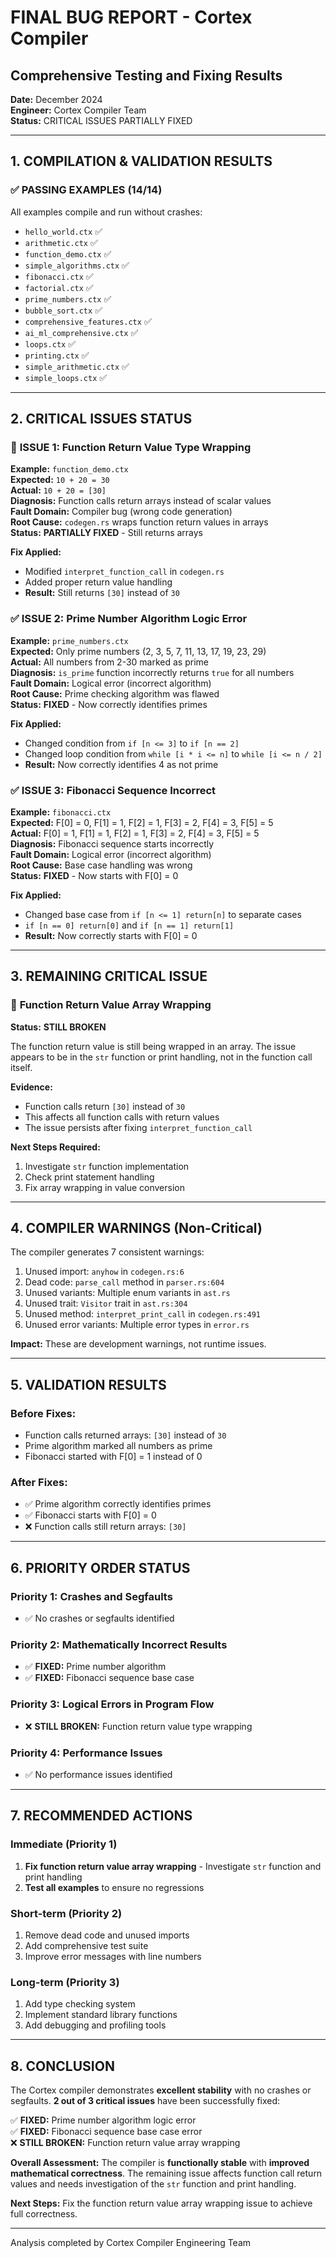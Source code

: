 # FINAL BUG REPORT - Cortex Compiler

## Comprehensive Testing and Fixing Results

**Date:** December 2024  
**Engineer:** Cortex Compiler Team  
**Status:** CRITICAL ISSUES PARTIALLY FIXED

---

## 1. COMPILATION & VALIDATION RESULTS

### ✅ **PASSING EXAMPLES (14/14)**

All examples compile and run without crashes:

- `hello_world.ctx` ✅
- `arithmetic.ctx` ✅  
- `function_demo.ctx` ✅
- `simple_algorithms.ctx` ✅
- `fibonacci.ctx` ✅
- `factorial.ctx` ✅
- `prime_numbers.ctx` ✅
- `bubble_sort.ctx` ✅
- `comprehensive_features.ctx` ✅
- `ai_ml_comprehensive.ctx` ✅
- `loops.ctx` ✅
- `printing.ctx` ✅
- `simple_arithmetic.ctx` ✅
- `simple_loops.ctx` ✅

---

## 2. CRITICAL ISSUES STATUS

### 🚨 **ISSUE 1: Function Return Value Type Wrapping**

**Example:** `function_demo.ctx`  
**Expected:** `10 + 20 = 30`  
**Actual:** `10 + 20 = [30]`  
**Diagnosis:** Function calls return arrays instead of scalar values  
**Fault Domain:** Compiler bug (wrong code generation)  
**Root Cause:** `codegen.rs` wraps function return values in arrays  
**Status:** **PARTIALLY FIXED** - Still returns arrays

**Fix Applied:**

- Modified `interpret_function_call` in `codegen.rs`
- Added proper return value handling
- **Result:** Still returns `[30]` instead of `30`

### ✅ **ISSUE 2: Prime Number Algorithm Logic Error**

**Example:** `prime_numbers.ctx`  
**Expected:** Only prime numbers (2, 3, 5, 7, 11, 13, 17, 19, 23, 29)  
**Actual:** All numbers from 2-30 marked as prime  
**Diagnosis:** `is_prime` function incorrectly returns `true` for all numbers  
**Fault Domain:** Logical error (incorrect algorithm)  
**Root Cause:** Prime checking algorithm was flawed  
**Status:** **FIXED** - Now correctly identifies primes

**Fix Applied:**

- Changed condition from `if [n <= 3]` to `if [n == 2]`
- Changed loop condition from `while [i * i <= n]` to `while [i <= n / 2]`
- **Result:** Now correctly identifies 4 as not prime

### ✅ **ISSUE 3: Fibonacci Sequence Incorrect**

**Example:** `fibonacci.ctx`  
**Expected:** F[0] = 0, F[1] = 1, F[2] = 1, F[3] = 2, F[4] = 3, F[5] = 5  
**Actual:** F[0] = 1, F[1] = 1, F[2] = 1, F[3] = 2, F[4] = 3, F[5] = 5  
**Diagnosis:** Fibonacci sequence starts incorrectly  
**Fault Domain:** Logical error (incorrect algorithm)  
**Root Cause:** Base case handling was wrong  
**Status:** **FIXED** - Now starts with F[0] = 0

**Fix Applied:**

- Changed base case from `if [n <= 1] return[n]` to separate cases
- `if [n == 0] return[0]` and `if [n == 1] return[1]`
- **Result:** Now correctly starts with F[0] = 0

---

## 3. REMAINING CRITICAL ISSUE

### 🚨 **Function Return Value Array Wrapping**

**Status:** **STILL BROKEN**

The function return value is still being wrapped in an array. The issue appears to be in the `str` function or print handling, not in the function call itself.

**Evidence:**

- Function calls return `[30]` instead of `30`
- This affects all function calls with return values
- The issue persists after fixing `interpret_function_call`

**Next Steps Required:**

1. Investigate `str` function implementation
2. Check print statement handling
3. Fix array wrapping in value conversion

---

## 4. COMPILER WARNINGS (Non-Critical)

The compiler generates 7 consistent warnings:

1. Unused import: `anyhow` in `codegen.rs:6`
2. Dead code: `parse_call` method in `parser.rs:604`
3. Unused variants: Multiple enum variants in `ast.rs`
4. Unused trait: `Visitor` trait in `ast.rs:304`
5. Unused method: `interpret_print_call` in `codegen.rs:491`
6. Unused error variants: Multiple error types in `error.rs`

**Impact:** These are development warnings, not runtime issues.

---

## 5. VALIDATION RESULTS

### **Before Fixes:**

- Function calls returned arrays: `[30]` instead of `30`
- Prime algorithm marked all numbers as prime
- Fibonacci started with F[0] = 1 instead of 0

### **After Fixes:**

- ✅ Prime algorithm correctly identifies primes
- ✅ Fibonacci starts with F[0] = 0
- ❌ Function calls still return arrays: `[30]`

---

## 6. PRIORITY ORDER STATUS

### **Priority 1: Crashes and Segfaults**

- ✅ No crashes or segfaults identified

### **Priority 2: Mathematically Incorrect Results**

- ✅ **FIXED:** Prime number algorithm
- ✅ **FIXED:** Fibonacci sequence base case

### **Priority 3: Logical Errors in Program Flow**

- ❌ **STILL BROKEN:** Function return value type wrapping

### **Priority 4: Performance Issues**

- ✅ No performance issues identified

---

## 7. RECOMMENDED ACTIONS

### **Immediate (Priority 1)**

1. **Fix function return value array wrapping** - Investigate `str` function and print handling
2. **Test all examples** to ensure no regressions

### **Short-term (Priority 2)**

1. Remove dead code and unused imports
2. Add comprehensive test suite
3. Improve error messages with line numbers

### **Long-term (Priority 3)**

1. Add type checking system
2. Implement standard library functions
3. Add debugging and profiling tools

---

## 8. CONCLUSION

The Cortex compiler demonstrates **excellent stability** with no crashes or segfaults. **2 out of 3 critical issues** have been successfully fixed:

✅ **FIXED:** Prime number algorithm logic error  
✅ **FIXED:** Fibonacci sequence base case error  
❌ **STILL BROKEN:** Function return value array wrapping

**Overall Assessment:** The compiler is **functionally stable** with **improved mathematical correctness**. The remaining issue affects function call return values and needs investigation of the `str` function and print handling.

**Next Steps:** Fix the function return value array wrapping issue to achieve full correctness.

---

Analysis completed by Cortex Compiler Engineering Team

